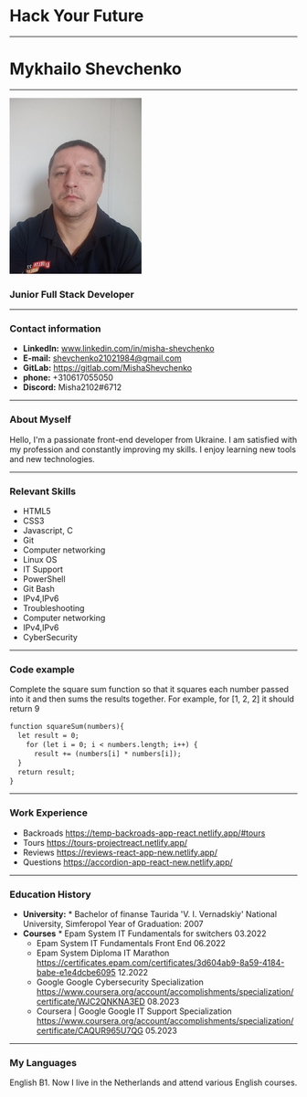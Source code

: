 # Hack Your Future

---

# Mykhailo Shevchenko

---

![MykhailoShevchenko](./img/my%20newfoto.jfif)

### Junior Full Stack Developer

---

### Contact information

- **LinkedIn:** www.linkedin.com/in/misha-shevchenko
- **E-mail:** shevchenko21021984@gmail.com
- **GitLab:** <https://gitlab.com/MishaShevchenko>
- **phone:** +310617055050
- **Discord:** Misha2102#6712

---

### About Myself

Hello, I'm a passionate front-end developer from Ukraine. I am satisfied with my
profession and constantly improving my skills. I enjoy learning new tools and
new technologies.

---

### Relevant Skills

- HTML5
- CSS3
- Javascript, C
- Git
- Computer networking
- Linux OS
- IT Support
- PowerShell
- Git Bash
- IPv4,IPv6
- Troubleshooting
- Computer networking
- IPv4,IPv6
- CyberSecurity

---

### Code example

Complete the square sum function so that it squares each number passed into it
and then sums the results together. For example, for [1, 2, 2] it should return
9

```
function squareSum(numbers){
  let result = 0;
    for (let i = 0; i < numbers.length; i++) {
      result += (numbers[i] * numbers[i]);
  }
  return result;
}
```

---

### Work Experience

- Backroads <https://temp-backroads-app-react.netlify.app/#tours>
- Tours <https://tours-projectreact.netlify.app/>
- Reviews <https://reviews-react-app-new.netlify.app/>
- Questions <https://accordion-app-react-new.netlify.app/>

---

### Education History

- **University:** \* Bachelor of finanse Taurida 'V. I. Vernadskiy' National
  University, Simferopol Year of Graduation: 2007
- **Courses** \* Epam System IT Fundamentals for switchers 03.2022
  - Epam System IT Fundamentals Front End 06.2022
  - Epam System Diploma IT Marathon
    <https://certificates.epam.com/certificates/3d604ab9-8a59-4184-babe-e1e4dcbe6095>
    12.2022
  - Google Google Cybersecurity Specialization
    <https://www.coursera.org/account/accomplishments/specialization/certificate/WJC2QNKNA3ED>
    08.2023
  - Coursera | Google Google IT Support Specialization
    <https://www.coursera.org/account/accomplishments/specialization/certificate/CAQUR965U7QG>
    05.2023

---

### My Languages

English B1. Now I live in the Netherlands and attend various English courses.
